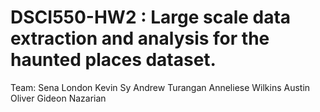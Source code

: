 # DSCI550-HW2 : Large scale data extraction and analysis for the haunted places dataset.
Team:
Sena London
Kevin Sy
Andrew Turangan
Anneliese Wilkins
Austin Oliver
Gideon Nazarian
